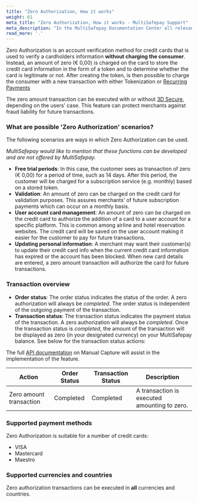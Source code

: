 ```yaml
---
title: "Zero Authorization, How it works"
weight: 61
meta_title: "Zero Authorization, How it works - MultiSafepay Support"
meta_description: "In the MultiSafepay Documentation Center all relevant information regarding our Plugins and API. As well as Support pages for Payment Method, Tools and General Questions. You can also find the contact details of our Support Team and Integration Team."
read_more: '.'
---
```


Zero Authorization is an account verification method for credit cards that is used to verify a cardholders information __without charging the consumer__. Instead, an amount of zero (€ 0,00) is charged on the card to store the credit card information in the form of a token and to determine whether the card is legitimate or not. After creating the token, is then possible to charge the consumer with a new transaction with either Tokenization or [Recurring Payments](/tools/recurring-payments/)

The zero amount transaction can be executed with or without [3D Secure](/tools/server2server/), depending on the users’ case. This feature can protect merchants against fraud liability for future transactions.

### What are possible 'Zero Authorization' scenarios?

The following scenarios are ways in which Zero Authorization can be used. 

_MultiSafepay would like to mention that these functions can be developed and are not offered by MultiSafepay._

* __Free trial periods__: In this case, the customer sees as transaction of zero (€ 0,00) for a period of time, such as 14 days. After this period, the customer will be charged for a subscription service (e.g. monthly) based on a stored token.
* __Validation__: An amount of zero can be charged on the credit card for validation purposes. This assures merchants’ of future subscription payments which can occur on a monthly basis.
* __User account card management__: An amount of zero can be charged on the credit card to authorize the addition of a card to a user account for a specific platform. This is common among airline and hotel reservation websites. The credit card will be saved on the user account making it easier for the customer to pay for future transactions.
* __Updating personal information__: A merchant may want their customer(s) to update their credit card info when the current credit card information has expired or the account has been blocked. When new card details are entered, a zero amount transaction will authorize the card for future transactions.

### Transaction overview

* __Order status__: The order status indicates the status of the order. A zero authorization will always be _completed_. The order status is independent of the outgoing payment of the transaction.
* __Transaction status__: The transaction status indicates the payment status of the transaction. A zero authorization will always be _completed_. Once the transaction status is _completed_, the amount of the transaction will be displayed as zero (in your designated currency) on your MultiSafepay balance. See below for the transaction status actions:

The full [API documentation](/api/#order-status-authorized-transaction) on Manual Capture will assist in the implementation of the feature.

| Action                         | Order Status     | Transaction Status |   Description                                                      |
|--------------------------------|------------------|------------------|--------------------------------------------------------------------|
|Zero amount transaction | Completed | Completed | A transaction is executed amounting to zero. |

### Supported payment methods

Zero Authorization is suitable for a number of credit cards:

* VISA
* Mastercard
* Maestro

### Supported currencies and countries

Zero authorization transactions can be executed in __all__ currencies and countries.
